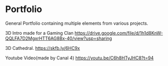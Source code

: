 # Portfolio
General Portfolio containing multiple elements from various projects.

3D Intro made for a Gaming Clan
https://drive.google.com/file/d/1h1d8KnW-QQLFA7D2MgxrHTT6AG8Bx-40/view?usp=sharing

3D Cathedral.
https://skfb.ly/6HC9x

Youtube Video(made by Canal 4)
https://youtu.be/C6h8HTyJHC8?t=94
